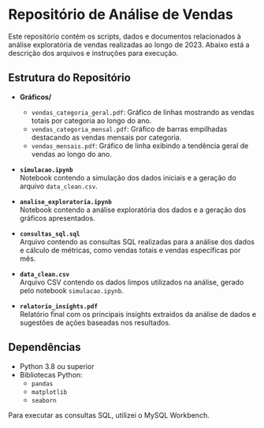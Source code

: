 # Repositório de Análise de Vendas

Este repositório contém os scripts, dados e documentos relacionados à análise exploratória de vendas realizadas ao longo de 2023. Abaixo está a descrição dos arquivos e instruções para execução.

## Estrutura do Repositório

- **Gráficos/**  
  - `vendas_categoria_geral.pdf`: Gráfico de linhas mostrando as vendas totais por categoria ao longo do ano.  
  - `vendas_categoria_mensal.pdf`: Gráfico de barras empilhadas destacando as vendas mensais por categoria.  
  - `vendas_mensais.pdf`: Gráfico de linha exibindo a tendência geral de vendas ao longo do ano.  

- **`simulacao.ipynb`**  
 Notebook contendo a simulação dos dados iniciais e a geração do arquivo `data_clean.csv`.

- **`analise_exploratoria.ipynb`**  
  Notebook contendo a análise exploratória dos dados e a geração dos gráficos apresentados.

- **`consultas_sql.sql`**  
  Arquivo contendo as consultas SQL realizadas para a análise dos dados e cálculo de métricas, como vendas totais e vendas específicas por mês.

- **`data_clean.csv`**  
  Arquivo CSV contendo os dados limpos utilizados na análise, gerado pelo notebook `simulacao.ipynb`.

- **`relatorio_insights.pdf`**  
  Relatório final com os principais insights extraídos da análise de dados e sugestões de ações baseadas nos resultados.

## Dependências

- Python 3.8 ou superior
- Bibliotecas Python:
  - `pandas`
  - `matplotlib`
  - `seaborn`

Para executar as consultas SQL, utilizei o MySQL Workbench.

